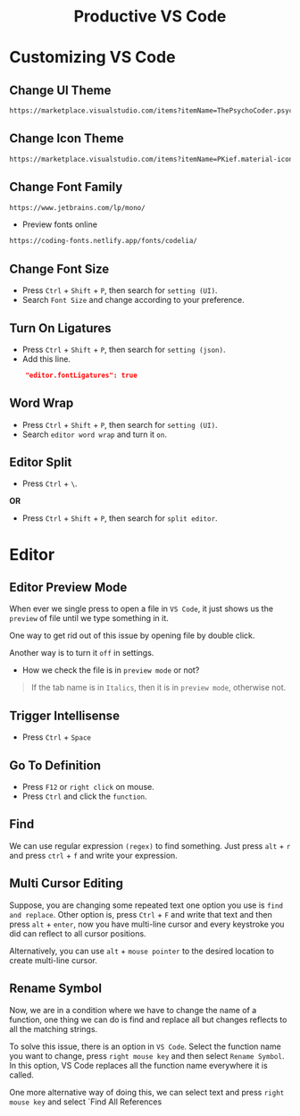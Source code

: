 <h1 align="center">Productive VS Code</h1>

# Customizing VS Code

## Change UI Theme

```html
https://marketplace.visualstudio.com/items?itemName=ThePsychoCoder.psyco-coder-dark
```

## Change Icon Theme

```html
https://marketplace.visualstudio.com/items?itemName=PKief.material-icon-theme
```

## Change Font Family

```html
https://www.jetbrains.com/lp/mono/
```

+ Preview fonts online

```html
https://coding-fonts.netlify.app/fonts/codelia/
```

## Change Font Size

+ Press `Ctrl` + `Shift` + `P`, then search for `setting (UI)`.
+ Search `Font Size` and change according to your preference.

## Turn On Ligatures

+ Press `Ctrl` + `Shift` + `P`, then search for `setting (json)`.
+ Add this line.

```json
    "editor.fontLigatures": true
```

## Word Wrap

+ Press `Ctrl` + `Shift` + `P`, then search for `setting (UI)`.
+ Search `editor word wrap` and turn it `on`.

## Editor Split

+ Press `Ctrl` + `\`.

**OR**

+ Press `Ctrl` + `Shift` + `P`, then search for `split editor`.

# Editor

## Editor Preview Mode

When ever we single press to open a file in `VS Code`, it just shows us the `preview` of file until we type something in it. 

One way to get rid out of this issue by opening file by double click.

Another way is to turn it `off` in settings. 

+ How we check the file is in `preview mode` or not?

> If the tab name is in `Italics`, then it is in `preview mode`, otherwise not.


## Trigger Intellisense

+ Press `Ctrl` + `Space`

## Go To Definition

+ Press `F12` or `right click` on mouse.
+ Press `Ctrl` and click the `function`.

## Find

We can use regular expression `(regex)` to find something. Just press `alt` + `r` and press `ctrl` + `f` and write your expression.

## Multi Cursor Editing

Suppose, you are changing some repeated text one option you use is `find and replace`. Other option is, press `Ctrl` + `F` and write that text and then press `alt` + `enter`, now you have multi-line cursor and every keystroke you did can reflect to all cursor positions.

Alternatively, you can use `alt` + `mouse pointer` to the desired location to create multi-line cursor.

## Rename Symbol

Now, we are in a condition where we have to change the name of a function, one thing we can do is find and replace all but changes reflects to all the matching strings.

To solve this issue, there is an option in `VS Code`. Select the function name you want to change, press `right mouse key` and then select `Rename Symbol`. In this option, VS Code replaces all the function name everywhere it is called.

One more alternative way of doing this, we can select text and press `right mouse key` and select `Find All References